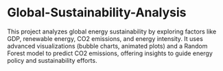 # Global-Sustainability-Analysis
This project analyzes global energy sustainability by exploring factors like GDP, renewable energy, CO2 emissions, and energy intensity. It uses advanced visualizations (bubble charts, animated plots) and a Random Forest model to predict CO2 emissions, offering insights to guide energy policy and sustainability efforts.
